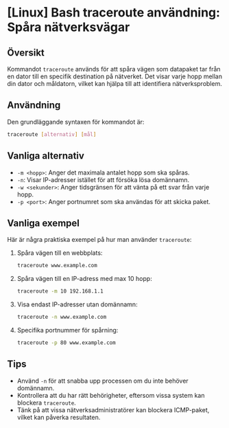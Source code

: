 # [Linux] Bash traceroute användning: Spåra nätverksvägar

## Översikt
Kommandot `traceroute` används för att spåra vägen som datapaket tar från en dator till en specifik destination på nätverket. Det visar varje hopp mellan din dator och måldatorn, vilket kan hjälpa till att identifiera nätverksproblem.

## Användning
Den grundläggande syntaxen för kommandot är:

```bash
traceroute [alternativ] [mål]
```

## Vanliga alternativ
- `-m <hopp>`: Anger det maximala antalet hopp som ska spåras.
- `-n`: Visar IP-adresser istället för att försöka lösa domännamn.
- `-w <sekunder>`: Anger tidsgränsen för att vänta på ett svar från varje hopp.
- `-p <port>`: Anger portnumret som ska användas för att skicka paket.

## Vanliga exempel
Här är några praktiska exempel på hur man använder `traceroute`:

1. Spåra vägen till en webbplats:
   ```bash
   traceroute www.example.com
   ```

2. Spåra vägen till en IP-adress med max 10 hopp:
   ```bash
   traceroute -m 10 192.168.1.1
   ```

3. Visa endast IP-adresser utan domännamn:
   ```bash
   traceroute -n www.example.com
   ```

4. Specifika portnummer för spårning:
   ```bash
   traceroute -p 80 www.example.com
   ```

## Tips
- Använd `-n` för att snabba upp processen om du inte behöver domännamn.
- Kontrollera att du har rätt behörigheter, eftersom vissa system kan blockera `traceroute`.
- Tänk på att vissa nätverksadministratörer kan blockera ICMP-paket, vilket kan påverka resultaten.